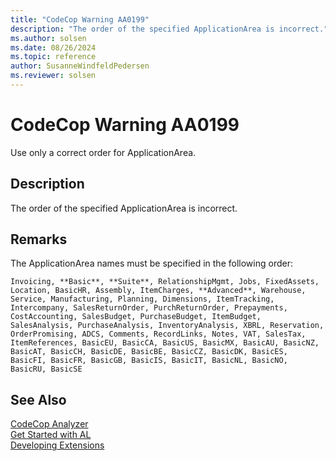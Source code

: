 ```yaml
---
title: "CodeCop Warning AA0199"
description: "The order of the specified ApplicationArea is incorrect."
ms.author: solsen
ms.date: 08/26/2024
ms.topic: reference
author: SusanneWindfeldPedersen
ms.reviewer: solsen
---
```

[//]: # (START>DO_NOT_EDIT)
[//]: # (IMPORTANT:Do not edit any of the content between here and the END>DO_NOT_EDIT.)
[//]: # (Any modifications should be made in the .xml files in the ModernDev repo.)
# CodeCop Warning AA0199
Use only a correct order for ApplicationArea.

## Description
The order of the specified ApplicationArea is incorrect.

[//]: # (IMPORTANT: END>DO_NOT_EDIT)

## Remarks

The ApplicationArea names must be specified in the following order: 

`Invoicing, **Basic**, **Suite**, RelationshipMgmt, Jobs, FixedAssets, Location, BasicHR, Assembly, ItemCharges, **Advanced**, Warehouse, Service, Manufacturing, Planning, Dimensions, ItemTracking, Intercompany, SalesReturnOrder, PurchReturnOrder, Prepayments, CostAccounting, SalesBudget, PurchaseBudget, ItemBudget, SalesAnalysis, PurchaseAnalysis, InventoryAnalysis, XBRL, Reservation, OrderPromising, ADCS, Comments, RecordLinks, Notes, VAT, SalesTax, ItemReferences, BasicEU, BasicCA, BasicUS, BasicMX, BasicAU, BasicNZ, BasicAT, BasicCH, BasicDE, BasicBE, BasicCZ, BasicDK, BasicES, BasicFI, BasicFR, BasicGB, BasicIS, BasicIT, BasicNL, BasicNO, BasicRU, BasicSE`

## See Also

[CodeCop Analyzer](codecop.md)  
[Get Started with AL](../devenv-get-started.md)  
[Developing Extensions](../devenv-dev-overview.md)  